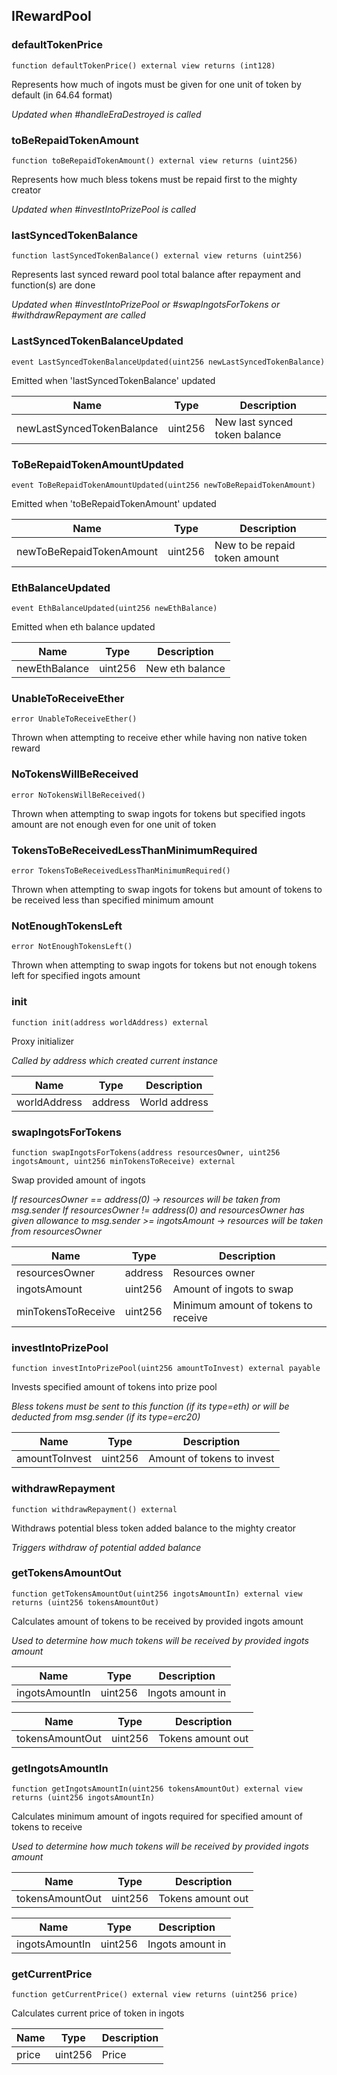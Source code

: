 ## IRewardPool








### defaultTokenPrice

```solidity
function defaultTokenPrice() external view returns (int128)
```

Represents how much of ingots must be given for one unit of token by default (in 64.64 format)

_Updated when #handleEraDestroyed is called_




### toBeRepaidTokenAmount

```solidity
function toBeRepaidTokenAmount() external view returns (uint256)
```

Represents how much bless tokens must be repaid first to the mighty creator

_Updated when #investIntoPrizePool is called_




### lastSyncedTokenBalance

```solidity
function lastSyncedTokenBalance() external view returns (uint256)
```

Represents last synced reward pool total balance after repayment and function(s) are done

_Updated when #investIntoPrizePool or #swapIngotsForTokens or #withdrawRepayment are called_




### LastSyncedTokenBalanceUpdated

```solidity
event LastSyncedTokenBalanceUpdated(uint256 newLastSyncedTokenBalance)
```

Emitted when 'lastSyncedTokenBalance' updated


| Name | Type | Description |
| ---- | ---- | ----------- |
| newLastSyncedTokenBalance | uint256 | New last synced token balance |



### ToBeRepaidTokenAmountUpdated

```solidity
event ToBeRepaidTokenAmountUpdated(uint256 newToBeRepaidTokenAmount)
```

Emitted when 'toBeRepaidTokenAmount' updated


| Name | Type | Description |
| ---- | ---- | ----------- |
| newToBeRepaidTokenAmount | uint256 | New to be repaid token amount |



### EthBalanceUpdated

```solidity
event EthBalanceUpdated(uint256 newEthBalance)
```

Emitted when eth balance updated


| Name | Type | Description |
| ---- | ---- | ----------- |
| newEthBalance | uint256 | New eth balance |



### UnableToReceiveEther

```solidity
error UnableToReceiveEther()
```

Thrown when attempting to receive ether while having non native token reward





### NoTokensWillBeReceived

```solidity
error NoTokensWillBeReceived()
```

Thrown when attempting to swap ingots for tokens but specified ingots amount are not enough even for one unit of token





### TokensToBeReceivedLessThanMinimumRequired

```solidity
error TokensToBeReceivedLessThanMinimumRequired()
```

Thrown when attempting to swap ingots for tokens but amount of tokens to be received less than specified minimum amount





### NotEnoughTokensLeft

```solidity
error NotEnoughTokensLeft()
```

Thrown when attempting to swap ingots for tokens but not enough tokens left for specified ingots amount





### init

```solidity
function init(address worldAddress) external
```

Proxy initializer

_Called by address which created current instance_

| Name | Type | Description |
| ---- | ---- | ----------- |
| worldAddress | address | World address |



### swapIngotsForTokens

```solidity
function swapIngotsForTokens(address resourcesOwner, uint256 ingotsAmount, uint256 minTokensToReceive) external
```

Swap provided amount of ingots

_If resourcesOwner == address(0) -> resources will be taken from msg.sender
If resourcesOwner != address(0) and resourcesOwner has given allowance to msg.sender >= ingotsAmount -> resources will be taken from resourcesOwner_

| Name | Type | Description |
| ---- | ---- | ----------- |
| resourcesOwner | address | Resources owner |
| ingotsAmount | uint256 | Amount of ingots to swap |
| minTokensToReceive | uint256 | Minimum amount of tokens to receive |



### investIntoPrizePool

```solidity
function investIntoPrizePool(uint256 amountToInvest) external payable
```

Invests specified amount of tokens into prize pool

_Bless tokens must be sent to this function (if its type=eth) or will be deducted from msg.sender (if its type=erc20)_

| Name | Type | Description |
| ---- | ---- | ----------- |
| amountToInvest | uint256 | Amount of tokens to invest |



### withdrawRepayment

```solidity
function withdrawRepayment() external
```

Withdraws potential bless token added balance to the mighty creator

_Triggers withdraw of potential added balance_




### getTokensAmountOut

```solidity
function getTokensAmountOut(uint256 ingotsAmountIn) external view returns (uint256 tokensAmountOut)
```

Calculates amount of tokens to be received by provided ingots amount

_Used to determine how much tokens will be received by provided ingots amount_

| Name | Type | Description |
| ---- | ---- | ----------- |
| ingotsAmountIn | uint256 | Ingots amount in |

| Name | Type | Description |
| ---- | ---- | ----------- |
| tokensAmountOut | uint256 | Tokens amount out |


### getIngotsAmountIn

```solidity
function getIngotsAmountIn(uint256 tokensAmountOut) external view returns (uint256 ingotsAmountIn)
```

Calculates minimum amount of ingots required for specified amount of tokens to receive

_Used to determine how much tokens will be received by provided ingots amount_

| Name | Type | Description |
| ---- | ---- | ----------- |
| tokensAmountOut | uint256 | Tokens amount out |

| Name | Type | Description |
| ---- | ---- | ----------- |
| ingotsAmountIn | uint256 | Ingots amount in |


### getCurrentPrice

```solidity
function getCurrentPrice() external view returns (uint256 price)
```

Calculates current price of token in ingots



| Name | Type | Description |
| ---- | ---- | ----------- |
| price | uint256 | Price |


